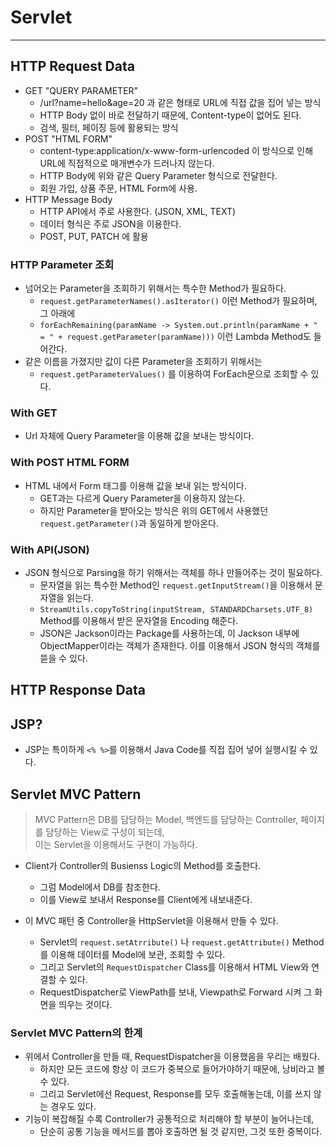 # Servlet
---
## HTTP Request Data
- GET "QUERY PARAMETER"
  - /url?name=hello&age=20 과 같은 형태로 URL에 직접 값을 집어 넣는 방식
  - HTTP Body 없이 바로 전달하기 때문에, Content-type이 없어도 된다.
  - 검색, 필터, 페이징 등에 활용되는 방식
- POST "HTML FORM"
  - content-type:application/x-www-form-urlencoded 이 방식으로 인해 URL에 직접적으로 매개변수가 드러나지 않는다.
  - HTTP Body에 위와 같은 Query Parameter 형식으로 전달한다.
  - 회원 가입, 상품 주문, HTML Form에 사용.
- HTTP Message Body
  - HTTP API에서 주로 사용한다. (JSON, XML, TEXT)
  - 데이터 형식은 주로 JSON을 이용한다.
  - POST, PUT, PATCH 에 활용

### HTTP Parameter 조회
- 넘어오는 Parameter을 조회하기 위해서는 특수한 Method가 필요하다.
  - ```request.getParameterNames().asIterator()``` 이런 Method가 필요하며, 그 아래에
  - ```forEachRemaining(paramName -> System.out.println(paramName + " = " + request.getParameter(paramName)))``` 이런 Lambda Method도 들어간다.
- 같은 이름을 가졌지만 값이 다른 Parameter을 조회하기 위해서는
  - ```request.getParameterValues()``` 를 이용하여 ForEach문으로 조회할 수 있다.

### With GET
- Url 자체에 Query Parameter을 이용해 값을 보내는 방식이다.

### With POST HTML FORM
- HTML 내에서 Form 태그를 이용해 값을 보내 읽는 방식이다.
  - GET과는 다르게 Query Parameter을 이용하지 않는다.
  - 하지만 Parameter을 받아오는 방식은 위의 GET에서 사용했던 ```request.getParameter()```과 동일하게 받아온다.

### With API(JSON)
- JSON 형식으로 Parsing을 하기 위해서는 객체를 하나 만들어주는 것이 필요하다.
  - 문자열을 읽는 특수한 Method인 ```request.getInputStream()```을 이용해서 문자열을 읽는다.
  - ```StreamUtils.copyToString(inputStream, STANDARDCharsets.UTF_8)``` Method를 이용해서 받은 문자열을 Encoding 해준다.
  - JSON은 Jackson이라는 Package를 사용하는데, 이 Jackson 내부에 ObjectMapper이라는 객체가 존재한다. 이를 이용해서 JSON 형식의 객체를 뜯을 수 있다.

## HTTP Response Data

## JSP?

- JSP는 특이하게 ```<% %>```를 이용해서 Java Code를 직접 집어 넣어 실행시킬 수 있다.

## Servlet MVC Pattern
> MVC Pattern은 DB를 담당하는 Model, 백엔드를 담당하는 Controller, 페이지를 담당하는 View로 구성이 되는데,  
> 이는 Servlet을 이용해서도 구현이 가능하다.  
- Client가 Controller의 Busienss Logic의 Method를 호출한다.
  - 그럼 Model에서 DB를 참조한다.
  - 이를 View로 보내서 Response를 Client에게 내보내준다.

- 이 MVC 패턴 중 Controller을 HttpServlet을 이용해서 만들 수 있다.
  - Servlet의 ```request.setAtrribute()``` 나 ```request.getAttribute()``` Method를 이용해 데이터를 Model에 보관, 조회할 수 있다.
  - 그리고 Servlet의 ```RequestDispatcher``` Class를 이용해서 HTML View와 연결할 수 있다.
  - RequestDispatcher로 ViewPath를 보내, Viewpath로 Forward 시켜 그 화면을 띄우는 것이다.

### Servlet MVC Pattern의 한계
- 위에서 Controller을 만들 때, RequestDispatcher을 이용했음을 우리는 배웠다.
  - 하지만 모든 코드에 항상 이 코드가 중복으로 들어가야하기 때문에, 낭비라고 볼 수 있다.
  - 그리고 Servlet에선 Request, Response를 모두 호출해놓는데, 이를 쓰지 않는 경우도 있다.
- 기능이 복잡해질 수록 Controller가 공통적으로 처리해야 할 부분이 늘어나는데,
  - 단순히 공통 기능을 메서드를 뽑아 호출하면 될 것 같지만, 그것 또한 중복이다.
